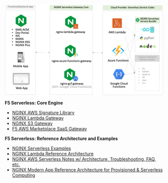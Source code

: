 <a href="URL_REDIRECT" target="blank"><img align="center" src=https://github.com/nginx-serverless/.github/raw/77a119295787bbd547ef024b9014cd430e146ed3/profile/img/nginx-serverless.png /></a>

**F5 Serverless: Core Engine**
- [NGINX AWS Signature Library](https://github.com/nginx-serverless/nginx-aws-signature)
- [NGINX Lambda Gateway](https://github.com/nginx-serverless/nginx-lambda-gateway)
- [NGINX S3 Gateway](https://github.com/nginx-serverless/nginx-s3-gateway)
- [F5 AWS Marketplace SaaS Gateway](https://github.com/nginx-serverless/f5-aws-mp-gateway)

**F5 Serverless: Reference Architecture and Examples**
- [NGINX Serverless Examples](https://github.com/nginx-serverless/nginx-serverless-examples)
- [NGINX Lambda Reference Architecture](https://github.com/nginx-serverless/nginx-lambda-reference-architecture)
- [NGINX AWS Serverless Notes w/ Architecture, Troubleshooting, FAQ, etc.](https://github.com/nginx-serverless/nginx-aws-serverless-notes)
- [NGINX Modern App Reference Architecture for Provisioned & Serverless Computing](https://github.com/nginx-serverless/kic-serverless-reference-architectures)
